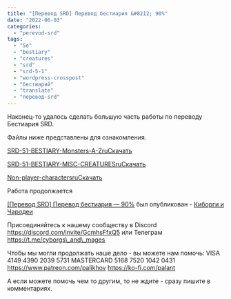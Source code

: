 ```yaml
---
title: "[Перевод SRD] Перевод бестиария &#8212; 90%"
date: "2022-06-03"
categories: 
  - "perevod-srd"
tags: 
  - "5e"
  - "bestiary"
  - "creatures"
  - "srd"
  - "srd-5-1"
  - "wordpress-crosspost"
  - "бестиарий"
  - "translate"
  - "перевод-srd"
---
```


Наконец-то удалось сделать большую часть работы по переводу Бестиария SRD.

Файлы ниже представлены для ознакомления.

[SRD-51-BESTIARY-Monsters-A-Zru](https://cyborgsandmages.files.wordpress.com/2022/06/SRD-51-BESTIARY-Monsters-A-Zru.docx)[Скачать](https://cyborgsandmages.files.wordpress.com/2022/06/SRD-51-BESTIARY-Monsters-A-Zru.docx)

[SRD-51-BESTIARY-MISC-CREATURESru](https://cyborgsandmages.files.wordpress.com/2022/06/SRD-51-BESTIARY-MISC-CREATURESru.docx)[Скачать](https://cyborgsandmages.files.wordpress.com/2022/06/SRD-51-BESTIARY-MISC-CREATURESru.docx)

[Non-player-charactersru](https://cyborgsandmages.files.wordpress.com/2022/06/Non-player-charactersru.docx)[Скачать](https://cyborgsandmages.files.wordpress.com/2022/06/Non-player-charactersru.docx)

Работа продолжается

[\[Перевод SRD\] Перевод бестиария — 90%](https://cyborgsandmages.com/2022/06/translate-srd-bestiary-90-percents-03062022/ "Оригинал статьи.") был опубликован - [Киборги и Чародеи](https://cyborgsandmages.com)

Присоединяйтесь к нашему сообществу в Discord https://discord.com/invite/GcmhsFfxQ5 или Телеграм https://t.me/cyborgs\_and\_mages

Чтобы мы могли продолжать наше дело - вы можете нам помочь: VISA 4149 4390 2039 5731 MASTERCARD 5168 7520 1042 0431 https://www.patreon.com/palikhov https://ko-fi.com/palant

А если можете помочь чем то другим, то не ждите - сразу пишите в комментариях.
